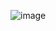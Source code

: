 ![image](https://github.com/ankit-royal/sticky-navigation/assets/151389101/04e14737-a0bf-40f6-b2bc-b06cb80ae6ad)
